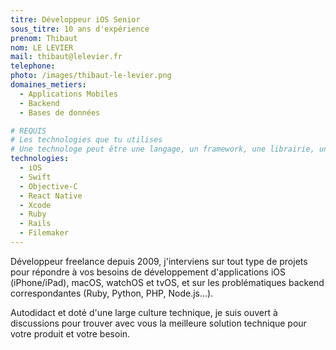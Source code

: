 ```yaml
---
titre: Développeur iOS Senior
sous_titre: 10 ans d'expérience
prenom: Thibaut
nom: LE LEVIER
mail: thibaut@lelevier.fr
telephone:
photo: /images/thibaut-le-levier.png
domaines_metiers:
  - Applications Mobiles
  - Backend
  - Bases de données

# REQUIS
# Les technologies que tu utilises
# Une technologe peut être une langage, un framework, une librairie, un CMS ...
technologies:
  - iOS
  - Swift
  - Objective-C
  - React Native
  - Xcode
  - Ruby
  - Rails
  - Filemaker
---
```


Développeur freelance depuis 2009, j'interviens sur tout type de projets pour répondre à vos besoins de développement d'applications iOS (iPhone/iPad), macOS, watchOS et tvOS, et sur les problématiques backend correspondantes (Ruby, Python, PHP, Node.js...).

Autodidact et doté d'une large culture technique, je suis ouvert à discussions pour trouver avec vous la meilleure solution technique pour votre produit et votre besoin.